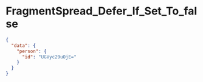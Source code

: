 # FragmentSpread_Defer_If_Set_To_false

```json
{
  "data": {
    "person": {
      "id": "UGVyc29uOjE="
    }
  }
}
```
